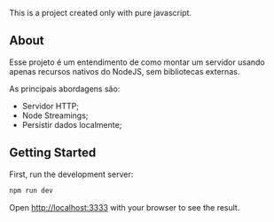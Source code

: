 This is a project created only with pure javascript.

## About

Esse projeto é um entendimento de como montar um servidor usando apenas recursos nativos do NodeJS, sem bibliotecas externas. 

As principais abordagens são:

- Servidor HTTP;
- Node Streamings;
- Persistir dados localmente;

## Getting Started

First, run the development server:

```bash
npm run dev
```

Open [http://localhost:3333](http://localhost:3333) with your browser to see the result.
